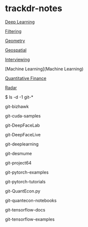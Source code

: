 # trackdr-notes

[Deep Learning](DeepLearning)

[Filtering](Filtering)

[Geometry](Geometry)

[Geospatial](Geospatial)

[Interviewing](Interviews)

[Machine Learning](Machine Learning)

[Quantitative Finance](QuantitativeFinance)

[Radar](Radar)


$ ls -d -1 git-*

git-bizhawk

git-cuda-samples

git-DeepFaceLab

git-DeepFaceLive

git-deeplearning

git-desmume

git-project64

git-pytorch-examples

git-pytorch-tutorials

git-QuantEcon.py

git-quantecon-notebooks

git-tensorflow-docs

git-tensorflow-examples

